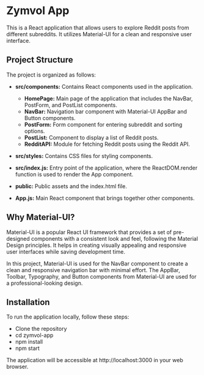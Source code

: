 # Zymvol App

This is a React application that allows users to explore Reddit posts from different subreddits. It utilizes Material-UI for a clean and responsive user interface.

## Project Structure

The project is organized as follows:

- **src/components:** Contains React components used in the application.
  - **HomePage:** Main page of the application that includes the NavBar, PostForm, and PostList components.
  - **NavBar:** Navigation bar component with Material-UI AppBar and Button components.
  - **PostForm:** Form component for entering subreddit and sorting options.
  - **PostList:** Component to display a list of Reddit posts.
  - **RedditAPI:** Module for fetching Reddit posts using the Reddit API.

- **src/styles:** Contains CSS files for styling components.

- **src/index.js:** Entry point of the application, where the ReactDOM.render function is used to render the App component.

- **public:** Public assets and the index.html file.

- **App.js:** Main React component that brings together other components.

## Why Material-UI?

Material-UI is a popular React UI framework that provides a set of pre-designed components with a consistent look and feel, following the Material Design principles. It helps in creating visually appealing and responsive user interfaces while saving development time.

In this project, Material-UI is used for the NavBar component to create a clean and responsive navigation bar with minimal effort. The AppBar, Toolbar, Typography, and Button components from Material-UI are used for a professional-looking design.

## Installation

To run the application locally, follow these steps:

- Clone the repository
- cd zymvol-app
- npm install
- npm start

The application will be accessible at http://localhost:3000 in your web browser.


